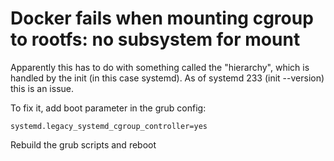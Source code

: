 # Docker fails when mounting cgroup to rootfs: no subsystem for mount

Apparently this has to do with something called the "hierarchy", which is handled by
the init (in this case systemd). As of systemd 233 (init --version) this is an issue.

To fix it, add boot parameter in the grub config:

```
systemd.legacy_systemd_cgroup_controller=yes
```

Rebuild the grub scripts and reboot

